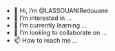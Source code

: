 - 👋 Hi, I’m @LASSOUANIRedouane
- 👀 I’m interested in ...
- 🌱 I’m currently learning ...
- 💞️ I’m looking to collaborate on ...
- 📫 How to reach me ...

<!---
LASSOUANIRedouane/LASSOUANIRedouane is a ✨ special ✨ repository because its `README.md` (this file) appears on your GitHub profile.
You can click the Preview link to take a look at your changes.
--->
